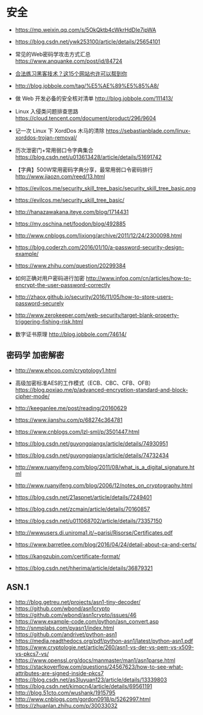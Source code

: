 # 安全

- https://mp.weixin.qq.com/s/5OkQktb4cWkrHdDIe7ipWA
- https://blog.csdn.net/ywk253100/article/details/25654101

- 常见的Web密码学攻击方式汇总 https://www.anquanke.com/post/id/84724
- [合法练习黑客技术？这15个网站也许可以帮到你](http://www.freebuf.com/special/123961.html)

- http://blog.jobbole.com/tag/%E5%AE%89%E5%85%A8/

- 做 Web 开发必备的安全核对清单 http://blog.jobbole.com/111413/

- Linux 入侵类问题排查思路 https://cloud.tencent.com/document/product/296/9604
- 记一次 Linux 下 XordDos 木马的清除 https://sebastianblade.com/linux-xorddos-trojan-removal/
- 历次泄密门+常用弱口令字典集合 https://blog.csdn.net/u013613428/article/details/51691742
- 【字典】500W常用密码字典分享，最常用弱口令密码排行 http://www.jiaozn.com/reed/13.html
- https://evilcos.me/security_skill_tree_basic/security_skill_tree_basic.png
- https://evilcos.me/security_skill_tree_basic/
- http://hanazawakana.iteye.com/blog/1714431

- https://my.oschina.net/foodon/blog/492885
- http://www.cnblogs.com/lixiong/archive/2011/12/24/2300098.html
- https://blog.coderzh.com/2016/01/10/a-password-security-design-example/
- https://www.zhihu.com/question/20299384
- 如何正确对用户密码进行加密 http://www.infoq.com/cn/articles/how-to-encrypt-the-user-password-correctly
- http://zhaox.github.io/security/2016/11/05/how-to-store-users-password-securely

- http://www.zerokeeper.com/web-security/target-blank-property-triggering-fishing-risk.html
- 数字证书原理 http://blog.jobbole.com/74614/

## 密码学 加密解密

- http://www.ehcoo.com/cryptology1.html
- 高级加密标准AES的工作模式（ECB、CBC、CFB、OFB） https://blog.poxiao.me/p/advanced-encryption-standard-and-block-cipher-mode/


- http://keeganlee.me/post/reading/20160629
- https://www.jianshu.com/p/68274c364781
- https://www.cnblogs.com/lzl-sml/p/3501447.html

- https://blog.csdn.net/guyongqiangx/article/details/74930951
- https://blog.csdn.net/guyongqiangx/article/details/74732434
- http://www.ruanyifeng.com/blog/2011/08/what_is_a_digital_signature.html
- http://www.ruanyifeng.com/blog/2006/12/notes_on_cryptography.html
- https://blog.csdn.net/21aspnet/article/details/7249401
- https://blog.csdn.net/zcmain/article/details/70160857
- https://blog.csdn.net/u011068702/article/details/73357150
- http://wwwusers.di.uniroma1.it/~parisi/Risorse/Certificates.pdf

- https://www.barretlee.com/blog/2016/04/24/detail-about-ca-and-certs/
- https://kangzubin.com/certificate-format/
- https://blog.csdn.net/hherima/article/details/36879321

## ASN.1
- http://blog.getreu.net/projects/asn1-tiny-decoder/
- https://github.com/wbond/asn1crypto
- https://github.com/wbond/asn1crypto/issues/46
- https://www.example-code.com/python/asn_convert.asp
- http://snmplabs.com/pyasn1/index.html
- https://github.com/andrivet/python-asn1
- https://media.readthedocs.org/pdf/python-asn1/latest/python-asn1.pdf
- https://www.cryptologie.net/article/260/asn1-vs-der-vs-pem-vs-x509-vs-pkcs7-vs/
- https://www.openssl.org/docs/manmaster/man1/asn1parse.html
- https://stackoverflow.com/questions/24567623/how-to-see-what-attributes-are-signed-inside-pkcs7
- https://blog.csdn.net/as3luyuan123/article/details/13339803
- https://blog.csdn.net/kimqcn4/article/details/69561191
- http://blog.51cto.com/wushank/1915795
- http://www.cnblogs.com/gordon0918/p/5262997.html
- https://zhuanlan.zhihu.com/p/30033032
